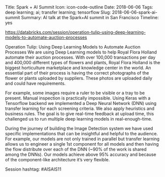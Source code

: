 Title: Spark + AI Summit
Icon: icon-code-outline
Date: 2018-06-06
Tags: deep learning; ai; transfer learning; tensorflow
Slug: 2018-06-06-spark-ai-summit
Summary: AI talk at the Spark+AI summit in San Francisco
Timeline: yes

https://databricks.com/session/operation-tulip-using-deep-learning-models-to-automate-auction-processes

Operation Tulip: Using Deep Learning Models to Automate Auction Processes
We are using Deep Learning models to help Royal Flora Holland automate their auction processes. With over 100,000 transactions per day and 400,000 different types of flowers and plants, Royal Flora Holland is the biggest horticulture marketplace and knowledge center in the world. An essential part of their process is having the correct photographs of the flower or plants uploaded by suppliers. These photos are uploaded daily and could have requirements.

For example, some images require a ruler to be visible or a tray to be present. Manual inspection is practically impossible. Using Keras with a Tensorflow backend we implemented a Deep Neural Network (DNN) using transfer learning for each screening criteria. We also apply heuristics and business rules. The goal is to give real-time feedback at upload time, this challenged us to run multiple deep learning models in real-enough-time.

During the journey of building the Image Detection system we have used specific implementations that can be insightful and helpful to the audience. For example, our models are not only trained in parallel but transfer learning allows us to engineer a single 1st component for all models and then having the flow distribute over each of the DNN (~90% of the work is shared among the DNNs). Our models achieve above 95% accuracy and because of the component-like architecture it’s very flexible.

Session hashtag: #AISAIS11
